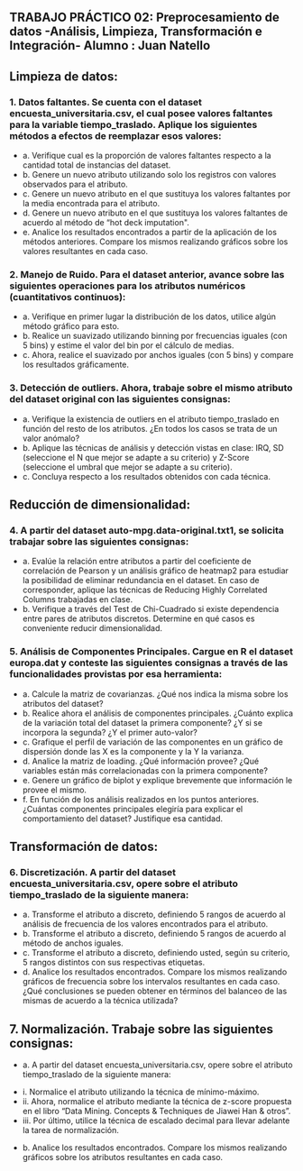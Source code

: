 ## TRABAJO PRÁCTICO 02: Preprocesamiento de datos -Análisis, Limpieza, Transformación e Integración- Alumno : Juan Natello

## Limpieza de datos:

### 1. Datos faltantes. Se cuenta con el dataset encuesta_universitaria.csv, el cual posee valores faltantes para la variable tiempo_traslado. Aplique los siguientes métodos a efectos de reemplazar esos valores:

- a. Verifique cual es la proporción de valores faltantes respecto a la cantidad total de instancias del dataset.
- b. Genere un nuevo atributo utilizando solo los registros con valores observados para el atributo.
- c. Genere un nuevo atributo en el que sustituya los valores faltantes por la media encontrada para el atributo.
- d. Genere un nuevo atributo en el que sustituya los valores faltantes de acuerdo al método de “hot deck imputation".
- e. Analice los resultados encontrados a partir de la aplicación de los métodos anteriores. Compare los mismos realizando gráficos sobre los valores resultantes en cada caso.

### 2. Manejo de Ruido. Para el dataset anterior, avance sobre las siguientes operaciones para los atributos numéricos (cuantitativos continuos):

- a. Verifique en primer lugar la distribución de los datos, utilice algún método gráfico para esto.
- b. Realice un suavizado utilizando binning por frecuencias iguales (con 5 bins) y estime el valor del bin por el cálculo de medias.
- c. Ahora, realice el suavizado por anchos iguales (con 5 bins) y compare los resultados gráficamente.

### 3. Detección de outliers. Ahora, trabaje sobre el mismo atributo del dataset original con las siguientes consignas:

- a. Verifique la existencia de outliers en el atributo tiempo_traslado en función del resto de los atributos. ¿En todos los casos se trata de un valor anómalo?
- b. Aplique las técnicas de análisis y detección vistas en clase: IRQ, SD (seleccione el N que mejor se adapte a su criterio) y Z-Score (seleccione el umbral que mejor se adapte a su criterio).
- c. Concluya respecto a los resultados obtenidos con cada técnica.

## Reducción de dimensionalidad:

### 4. A partir del dataset auto-mpg.data-original.txt1, se solicita trabajar sobre las siguientes consignas:

- a. Evalúe la relación entre atributos a partir del coeficiente de correlación de Pearson y un análisis gráfico de heatmap2 para estudiar la posibilidad de eliminar redundancia en el dataset. En caso de corresponder, aplique las técnicas de Reducing Highly Correlated Columns trabajadas en clase.
- b. Verifique a través del Test de Chi-Cuadrado si existe dependencia entre pares de atributos discretos. Determine en qué casos es conveniente reducir dimensionalidad.

### 5. Análisis de Componentes Principales. Cargue en R el dataset europa.dat y conteste las siguientes consignas a través de las funcionalidades provistas por esa herramienta:

- a. Calcule la matriz de covarianzas. ¿Qué nos indica la misma sobre los atributos del dataset?
- b. Realice ahora el análisis de componentes principales. ¿Cuánto explica de la variación total del dataset la primera componente? ¿Y si se incorpora la segunda? ¿Y el primer auto-valor?
- c. Grafique el perfil de variación de las componentes en un gráfico de dispersión donde las X es la componente y la Y la varianza.
- d. Analice la matriz de loading. ¿Qué información provee? ¿Qué variables están más correlacionadas con la primera componente?
- e. Genere un gráfico de biplot y explique brevemente que información le provee el mismo.
- f. En función de los análisis realizados en los puntos anteriores. ¿Cuántas componentes principales elegiría para explicar el comportamiento del dataset? Justifique esa cantidad.

## Transformación de datos:

### 6. Discretización. A partir del dataset encuesta_universitaria.csv, opere sobre el atributo tiempo_traslado de la siguiente manera:

- a. Transforme el atributo a discreto, definiendo 5 rangos de acuerdo al análisis de frecuencia de los valores encontrados para el atributo.
- b. Transforme el atributo a discreto, definiendo 5 rangos de acuerdo al método de anchos iguales.
- c. Transforme el atributo a discreto, definiendo usted, según su criterio, 5 rangos distintos con sus respectivas etiquetas.
- d. Analice los resultados encontrados. Compare los mismos realizando gráficos de frecuencia sobre los intervalos resultantes en cada caso. ¿Qué conclusiones se pueden obtener en términos del balanceo de las mismas de acuerdo a la técnica utilizada?

## 7. Normalización. Trabaje sobre las siguientes consignas:

- a. A partir del dataset encuesta_universitaria.csv, opere sobre el atributo tiempo_traslado de la siguiente manera:
+ i. Normalice el atributo utilizando la técnica de mínimo-máximo.
+ ii. Ahora, normalice el atributo mediante la técnica de z-score propuesta en el libro “Data Mining. Concepts & Techniques de Jiawei Han & otros”.
+ iii. Por último, utilice la técnica de escalado decimal para llevar adelante la tarea de normalización.
- b. Analice los resultados encontrados. Compare los mismos realizando gráficos sobre los atributos resultantes en cada caso.
